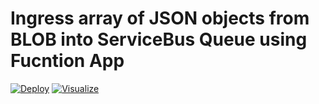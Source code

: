 # Ingress array of JSON objects from BLOB into ServiceBus Queue using Fucntion App

[![Deploy](http://azuredeploy.net/deploybutton.png)](https://portal.azure.com/#create/Microsoft.Template/uri/https%3A%2F%2Fraw.githubusercontent.com%2Fnvmathure%2FLongRunningAzureFunction%2FFirstBuild%2Fazuredeploy.json) [![Visualize](http://armviz.io/visualizebutton.png)](http://armviz.io/#/?load=https://raw.githubusercontent.com/nvmathure/LongRunningAzureFunction/FirstBuild/azuredeploy.json)
